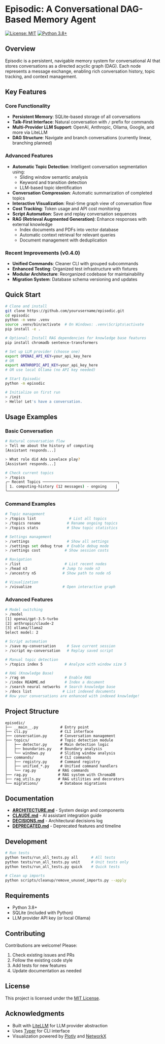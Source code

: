 # Episodic: A Conversational DAG-Based Memory Agent

[![License: MIT](https://img.shields.io/badge/License-MIT-blue.svg)](LICENSE)
[![Python 3.8+](https://img.shields.io/badge/python-3.8+-blue.svg)](https://www.python.org/downloads/)

## Overview

Episodic is a persistent, navigable memory system for conversational AI that stores conversations as a directed acyclic graph (DAG). Each node represents a message exchange, enabling rich conversation history, topic tracking, and context management.

## Key Features

### Core Functionality
- **Persistent Memory**: SQLite-based storage of all conversations
- **Talk-First Interface**: Natural conversation with `/` prefix for commands
- **Multi-Provider LLM Support**: OpenAI, Anthropic, Ollama, Google, and more via LiteLLM
- **DAG Structure**: Navigate and branch conversations (currently linear, branching planned)

### Advanced Features
- **Automatic Topic Detection**: Intelligent conversation segmentation using:
  - Sliding window semantic analysis
  - Keyword and transition detection
  - LLM-based topic identification
- **Conversation Compression**: Automatic summarization of completed topics
- **Interactive Visualization**: Real-time graph view of conversation flow
- **Cost Tracking**: Token usage and API cost monitoring
- **Script Automation**: Save and replay conversation sequences
- **RAG (Retrieval Augmented Generation)**: Enhance responses with external knowledge
  - Index documents and PDFs into vector database
  - Automatic context retrieval for relevant queries
  - Document management with deduplication

### Recent Improvements (v0.4.0)
- **Unified Commands**: Cleaner CLI with grouped subcommands
- **Enhanced Testing**: Organized test infrastructure with fixtures
- **Modular Architecture**: Reorganized codebase for maintainability
- **Migration System**: Database schema versioning and updates

## Quick Start

```bash
# Clone and install
git clone https://github.com/yourusername/episodic.git
cd episodic
python -m venv .venv
source .venv/bin/activate  # On Windows: .venv\Scripts\activate
pip install -e .

# Optional: Install RAG dependencies for knowledge base features
pip install chromadb sentence-transformers

# Set up LLM provider (choose one)
export OPENAI_API_KEY=your_api_key_here
# OR
export ANTHROPIC_API_KEY=your_api_key_here
# OR use local Ollama (no API key needed)

# Start Episodic
python -m episodic

# Initialize on first run
> /init
> Hello! Let's have a conversation.
```

## Usage Examples

### Basic Conversation

```bash
# Natural conversation flow
> Tell me about the history of computing
[Assistant responds...]

> What role did Ada Lovelace play?
[Assistant responds...]

# Check current topics
> /topics
╭─ Recent Topics ──────────────────────────────────╮
│ 1. computing-history (12 messages) - ongoing    │
╰──────────────────────────────────────────────────╯
```

### Command Examples

```bash
# Topic management
> /topics list               # List all topics
> /topics rename            # Rename ongoing topics
> /topics stats             # Show topic statistics

# Settings management
> /settings                 # Show all settings
> /settings set debug true  # Enable debug mode
> /settings cost           # Show session costs

# Navigation
> /list                    # List recent nodes
> /head n3                # Jump to node n3
> /ancestry n5            # Show path to node n5

# Visualization
> /visualize              # Open interactive graph
```

### Advanced Features

```bash
# Model switching
> /model
[1] openai/gpt-3.5-turbo
[2] anthropic/claude-2
[3] ollama/llama2
Select model: 2

# Script automation
> /save my-conversation     # Save current session
> /script my-conversation   # Replay saved script

# Manual topic detection
> /topics index 5          # Analyze with window size 5

# RAG (Knowledge Base)
> /rag on                  # Enable RAG
> /index README.md         # Index a document
> /search neural networks  # Search knowledge base
> /docs list              # List indexed documents
# Now your conversations are enhanced with indexed knowledge!
```

## Project Structure

```
episodic/
├── __main__.py          # Entry point
├── cli.py               # CLI interface
├── conversation.py      # Conversation management
├── topics/              # Topic detection module
│   ├── detector.py      # Main detection logic
│   ├── boundaries.py    # Boundary analysis
│   └── windows.py       # Sliding window analysis
├── commands/            # CLI commands
│   ├── registry.py      # Command registry
│   ├── unified_*.py     # Unified command handlers
│   └── rag.py          # RAG commands
├── rag.py              # RAG system with ChromaDB
├── rag_utils.py        # RAG utilities and decorators
└── migrations/          # Database migrations
```

## Documentation

- **[ARCHITECTURE.md](ARCHITECTURE.md)** - System design and components
- **[CLAUDE.md](CLAUDE.md)** - AI assistant integration guide
- **[DECISIONS.md](DECISIONS.md)** - Architectural decisions log
- **[DEPRECATED.md](DEPRECATED.md)** - Deprecated features and timeline

## Development

```bash
# Run tests
python tests/run_all_tests.py all      # All tests
python tests/run_all_tests.py unit     # Unit tests only
python tests/run_all_tests.py quick    # Quick tests

# Clean up imports
python scripts/cleanup/remove_unused_imports.py --apply
```

## Requirements

- Python 3.8+
- SQLite (included with Python)
- LLM provider API key (or local Ollama)

## Contributing

Contributions are welcome! Please:
1. Check existing issues and PRs
2. Follow the existing code style
3. Add tests for new features
4. Update documentation as needed

## License

This project is licensed under the [MIT License](LICENSE).

## Acknowledgments

- Built with [LiteLLM](https://github.com/BerriAI/litellm) for LLM provider abstraction
- Uses [Typer](https://typer.tiangolo.com/) for CLI interface
- Visualization powered by [Plotly](https://plotly.com/) and [NetworkX](https://networkx.org/)

